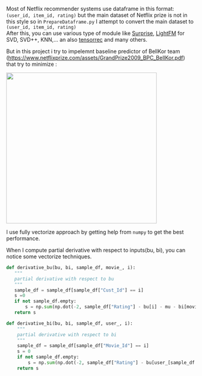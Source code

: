 Most of Netflix recommender systems use dataframe in this format:
`(user_id, item_id, rating)`
but the main dataset of Netflix prize is not in this style so in `PrepareDataframe.py` I attempt to convert the main dataset to   
`(user_id, item_id, rating)`  
After this, you can use various type of module like [Surprise](http://surpriselib.com/), [LightFM](https://github.com/lyst/lightfm) for SVD, SVD++, KNN,... an also [tensorrec](https://github.com/jfkirk/tensorrec) and many others.

But in this project i try to impelemnt baseline predictor of BellKor team (https://www.netflixprize.com/assets/GrandPrize2009_BPC_BellKor.pdf) that try to minimize :

<p align="left">
  <img src="https://user-images.githubusercontent.com/19234324/46571650-81c7fa00-c985-11e8-837e-ebe128ab5b14.PNG" width="400"/>
</p>

I use fully vectorize approach by getting help from `numpy` to get the best performance.  

When I compute partial derivative with respect to inputs(bu, bi), you can notice some vectorize techniques.
 
 ```python
def derivative_bu(bu, bi, sample_df, movie_, i):
    """
    partial derivative with respect to bu 
    """
    sample_df = sample_df[sample_df["Cust_Id"] == i]
    s =0
    if not sample_df.empty:
        s = np.sum(np.dot(-2, sample_df["Rating"] - bu[i] - mu - bi[movie_[sample_df.index]])) + (2 * alpha * bu[i])
    return s
```

```python
def derivative_bi(bu, bi, sample_df, user_, i):
    """
    partial derivative with respect to bi 
    """
    sample_df = sample_df[sample_df["Movie_Id"] == i]
    s = 0
    if not sample_df.empty:
        s = np.sum(np.dot(-2, sample_df["Rating"] - bu[user_[sample_df.index]] - mu - bi[i])) + (2 * alpha * bi[i])
    return s
```
